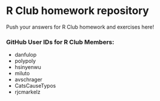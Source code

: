 # R Club homework repository

Push your answers for R Club homework and exercises here!

### GitHub User IDs for R Club Members:

- danfulop
- polypoly
- hsinyenwu
- miluto
- avschrager
- CatsCauseTypos
- rjcmarkelz



